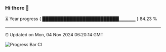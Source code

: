 ### Hi there 👋

⏳ Year progress { █████████████████████████▁▁▁▁▁ } 84.23 %

---

⏰ Updated on Mon, 04 Nov 2024 06:20:14 GMT

![Progress Bar CI](https://github.com/liununu/liununu/workflows/Progress%20Bar%20CI/badge.svg)
